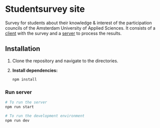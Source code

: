 # Studentsurvey site

Survey for students about their knowledge & interest of the participation councils of the Amsterdam University of Applied Sciences. It consists of a [client](client) with the survey and a [server](server) to process the results.

## Installation

1. Clone the repository and navigate to the directories.

2. **Install dependencies:**

	```bash
	npm install
	```

### Run server

```bash
# To run the server
npm run start

# To run the development environment
npm run dev
```

